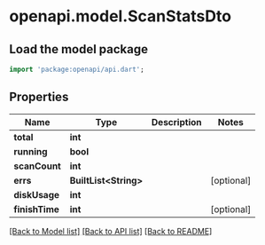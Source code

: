 # openapi.model.ScanStatsDto

## Load the model package
```dart
import 'package:openapi/api.dart';
```

## Properties
Name | Type | Description | Notes
------------ | ------------- | ------------- | -------------
**total** | **int** |  | 
**running** | **bool** |  | 
**scanCount** | **int** |  | 
**errs** | **BuiltList&lt;String&gt;** |  | [optional] 
**diskUsage** | **int** |  | 
**finishTime** | **int** |  | [optional] 

[[Back to Model list]](../README.md#documentation-for-models) [[Back to API list]](../README.md#documentation-for-api-endpoints) [[Back to README]](../README.md)


